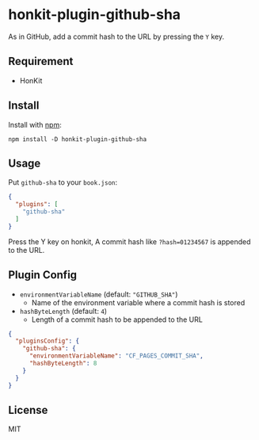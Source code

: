 # honkit-plugin-github-sha
As in GitHub, add a commit hash to the URL by pressing the `Y` key.

## Requirement
- HonKit

## Install
Install with [npm](https://www.npmjs.com/):

```
npm install -D honkit-plugin-github-sha
```

## Usage
Put `github-sha` to your `book.json`:

```json
{
  "plugins": [
    "github-sha"
  ]
}
```

Press the Y key on honkit, A commit hash like `?hash=01234567` is appended to the URL.

## Plugin Config
- `environmentVariableName` (default: `"GITHUB_SHA"`)
  - Name of the environment variable where a commit hash is stored
- `hashByteLength` (default: `4`)
  - Length of a commit hash to be appended to the URL

```json
{
  "pluginsConfig": {
    "github-sha": {
      "environmentVariableName": "CF_PAGES_COMMIT_SHA",
      "hashByteLength": 8
    }
  }
}
```

## License
MIT
